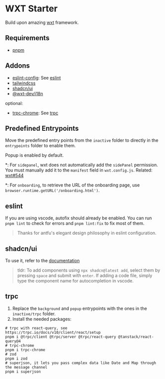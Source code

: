 # WXT Starter

Build upon amazing [wxt](wxt.dev) framework.

## Requirements

- [pnpm](https://pnpm.io)

## Addons

- [eslint-config](https://github.com/antfu/eslint-config): See [eslint](#eslint)
- [tailwindcss](https://tailwindcss.com)
- [shadcn/ui](https://ui.shadcn.com)
- [@wxt-dev/i18n](https://wxt.dev/guide/i18n/introduction)

optional:

- [trpc-chrome](https://github.com/jlalmes/trpc-chrome): See [trpc](#trpc)

## Predefined Entrypoints

Move the predefined entry points from the `inactive` folder to directly in the `entrypoints` folder to enable them.

Popup is enabled by default.

*: For `sidepanel`, wxt does not automatically add the `sidePanel` permission. You must manually add it to the `manifest` field in `wxt.config.js`. Related: [wxt#544](https://github.com/wxt-dev/wxt/issues/544)

*: For `onboarding`, to retrieve the URL of the onboarding page, use `browser.runtime.getURL('/onboarding.html')`.

## eslint

If you are using vscode, autofix should already be enabled. You can run `pnpm lint` to check for errors and `pnpm lint:fix` to fix most of them.

> Thanks for antfu's elegant design philosophy in eslint configuration.

## shadcn/ui

To use it, refer to the [documentation](https://ui.shadcn.com/docs/cli#add)

> tldr: To add components using `npx shadcn@latest add`, select them by pressing `space` and submit with `enter`. If adding a code file, simply type the component name for autocompletion in vscode.

## trpc

1. Replace the `background` and `popup` entrypoints with the ones in the `inactive/trpc` folder.
2. Install the needed packages:

```shell
# trpc with react-query, see https://trpc.io/docs/v10/client/react/setup
pnpm i @trpc/client @trpc/server @trpc/react-query @tanstack/react-query@4
# trpc-chrome
pnpm i trpc-chrome
# zod
pnpm i zod
# superjson, it lets you pass complex data like Date and Map through the message channel
pnpm i superjson
```
